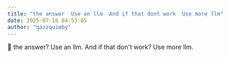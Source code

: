 ```yaml
---
title: "the answer  Use an llm  And if that dont work  Use more llm"
date: 2025-07-18 04:53:05
author: "qazzquimby"
---
```


💭 the answer? Use an llm. And if that don't work? Use more llm.